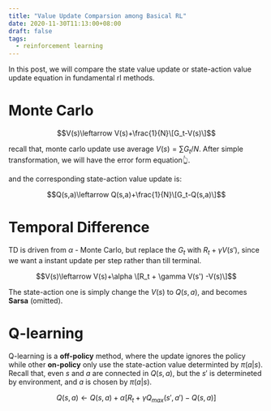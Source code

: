 ```yaml
---
title: "Value Update Comparsion among Basical RL"
date: 2020-11-30T11:13:00+08:00
draft: false
tags:
  - reinforcement learning
---
```


In this post, we will compare the state value update or state-action value update equation in fundamental rl methods.

# Monte Carlo

$$V(s)\leftarrow V(s)+\frac{1}{N}\[G_t-V(s)\]$$

recall that, monte carlo update use average $V(s)=\sum G_t/N$. After simple transformation, we will have the error form equation:point_up_2:.

and the corresponding state-action value update is:

$$Q(s,a)\leftarrow Q(s,a)+\frac{1}{N}\[G_t-Q(s,a)\]$$

# Temporal Difference

TD is driven from $\alpha$ - Monte Carlo, but replace the $G_t$ with $R_t+\gamma V(s')$, since we want a instant update per step rather than till terminal.

$$V(s)\leftarrow V(s)+\alpha \[R_t + \gamma V(s') -V(s)\]$$

The state-action one is simply change the $V(s)$ to $Q(s,a)$, and becomes **Sarsa** (omitted).

# Q-learning

Q-learning is a **off-policy** method, where the update ignores the policy while other **on-policy** only use the state-action value determinted by $\pi(a|s)$. Recall that, even $s$ and $a$ are connected in $Q(s,a)$, but the $s'$ is determineted by environment, and $a$ is chosen by $\pi(a|s)$.

$$Q(s,a)\leftarrow Q(s,a)+\alpha[R_t+\gamma Q_{max}(s',a')-Q(s,a)]$$


